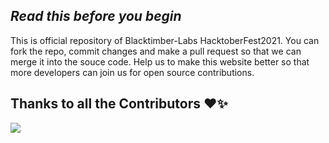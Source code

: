 ## _Read this before you begin_
This is official repository of Blacktimber-Labs HacktoberFest2021. You can fork the repo, commit changes and make a pull request so that we can merge it into the souce code.
Help us to make this website better so that more developers can join us for open source contributions. 


## Thanks to all the Contributors ❤️✨
<a href = "https://github.com/BlackTimber-Labs/HacktoberFest2021/graphs/contributors">
  <img src = "https://contrib.rocks/image?repo=BlackTimber-Labs/HacktoberFest2021"/>
</a>
